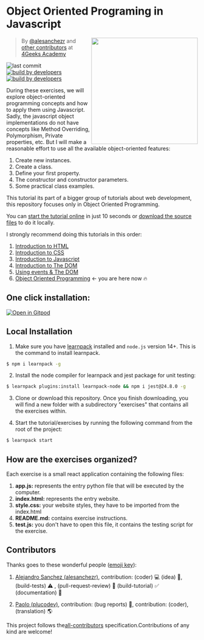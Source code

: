 <!-- hide -->

# Object Oriented Programing in Javascript

<a href="https://www.4geeksacademy.co"><img height="280" align="right" src="https://raw.githubusercontent.com/4GeeksAcademy/object-oriented-javascript-tutorial-exercises/3dc2f03468e51b5ae5c78321b6131be164c85938/badge.svg"></a>

> By [@alesanchezr](https://twitter.com/alesanchezr) and [other contributors](https://github.com/4GeeksAcademy/object-oriented-javascript-tutorial-exercises/graphs/contributors) at [4Geeks Academy](https://4geeksacademy.co/)

![last commit](https://img.shields.io/github/last-commit/4geeksacademy/javascript-arrays-exercises-tutorial)
[![build by developers](https://img.shields.io/badge/build_by-Developers-blue)](https://breatheco.de)
[![build by developers](https://img.shields.io/twitter/follow/4geeksacademy?style=social&logo=twitter)](https://twitter.com/4geeksacademy)

<!-- endhide -->
During these exercises, we will explore object-oriented programming concepts and how to apply them using Javascript. Sadly, the javascript object implementations do not have concepts like Method Overriding, Polymorphism, Private properties, etc. But I will make a reasonable effort to use all the available object-oriented features:

1. Create new instances.
2. Create a class.
3. Define your first property.
4. The constructor and constructor parameters.
5. Some practical class examples.
<!-- hide -->

This tutorial its part of a bigger group of tutorials about web development, this repository focuses only in Object Oriented Programming.

You can [start the tutorial online](#one-click-installation) in just 10 seconds or [download the source files](#local-installation) to do it locally.

I strongly recommend doing this tutorials in this order:

1. [Introduction to HTML](https://github.com/4GeeksAcademy/html-tutorial-exercises-course)
2. [Introduction to CSS](https://github.com/4GeeksAcademy/css-tutorial-exercises-course)
3. [Introduction to Javascript](https://github.com/4GeeksAcademy/javascript-beginner-exercises-tutorial)
4. [Introduction to The DOM](https://github.com/4GeeksAcademy/javascript-dom-tutorial-exercises)
5. [Using events & The DOM](https://github.com/4GeeksAcademy/javascript-events-tutorial-exercises)
6. [Object Oriented Programming](https://github.com/4GeeksAcademy/object-oriented-javascript-tutorial-exercises) ← you are here now 🔥

## One click installation:

[![Open in Gitpod](https://gitpod.io/button/open-in-gitpod.svg)](https://gitpod.io#https://github.com/4GeeksAcademy/object-oriented-javascript-tutorial-exercises.git)

<!-- endhide -->

## Local Installation

1) Make sure you have [learnpack](https://github.com/learnpack/learnpack-cli) installed and `node.js` version 14+. This is the command to install learnpack.  

```sh
$ npm i learnpack -g
```

2) Install the node compiler for learnpack and jest package for unit testing:

```sh
$ learnpack plugins:install learnpack-node && npm i jest@24.8.0 -g
```

3) Clone or download this repository. Once you finish downloading, you will find a new folder with a subdirectory "exercises" that contains all the exercises within.

4) Start the tutorial/exercises by running the following command from the root of the project:

```sh
$ learnpack start
```

## How are the exercises organized?

Each exercise is a small react application containing the following files:

1. **app.js:** represents the entry python file that will be executed by the computer.
1. **index.html:** represents the entry website.
1. **style.css:** your website styles, they have to be imported from the index.html
2. **README.md:** contains exercise instructions.
3. **test.js:** you don't have to open this file, it contains the testing script for the exercise.

## Contributors

Thanks goes to these wonderful people ([emoji key](https://github.com/kentcdodds/all-contributors#emoji-key)):

1. [Alejandro Sanchez (alesanchezr)](https://github.com/alesanchezr), contribution: (coder) 💻  (idea) 🤔, (build-tests) ⚠️ , (pull-request-review) 👀 (build-tutorial) ✅ (documentation) 📖

2. [Paolo (plucodev)](https://github.com/plucodev), contribution: (bug reports) 🐛, contribution: (coder), (translation) 🌎

This project follows the[all-contributors](https://github.com/kentcdodds/all-contributors) specification.Contributions of any kind are welcome!
